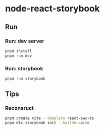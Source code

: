# node-react-storybook

## Run

### Run: dev server

```bash
pnpm install
pnpm run dev
```

### Run: storybook

```bash
pnpm run storybook
```

## Tips

### Reconsruct

```bash
pnpm create vite --template react-swc-ts
pnpm dlx storybook init --builder=vite
```

